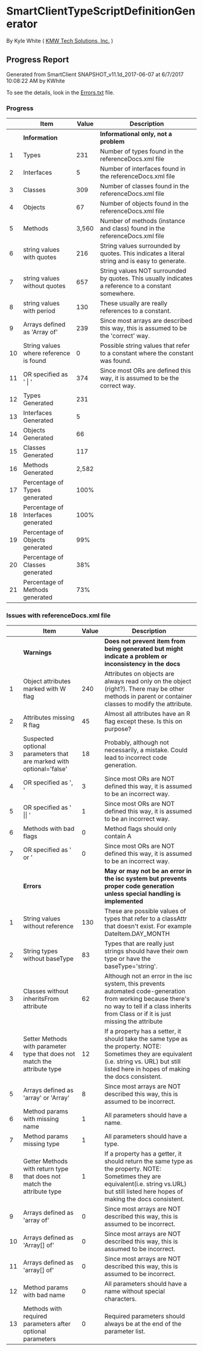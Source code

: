 # SmartClientTypeScriptDefinitionGenerator 

By Kyle White ( [KMW Tech Solutions, Inc.](http://kmwTech.com/) )

## Progress Report
 
Generated from SmartClient SNAPSHOT_v11.1d_2017-06-07 at 6/7/2017 10:08:22 AM by KWhite

To see the details, look in the [Errors.txt](./Errors.txt) file.

### Progress

|   |Item|Value|Description|
|---|--- |---  |---        |
||**Information**||**Informational only, not a problem**|
|1|Types|231|Number of types found in the referenceDocs.xml file|
|2|Interfaces|5|Number of interfaces found in the referenceDocs.xml file|
|3|Classes|309|Number of classes found in the referenceDocs.xml file|
|4|Objects|67|Number of objects found in the referenceDocs.xml file|
|5|Methods|3,560|Number of methods (instance and class) found in the referenceDocs.xml file|
|6|string values with quotes|216|String values surrounded by quotes. This indicates a literal string and is easy to generate.|
|7|string values without quotes|657|String values NOT surrounded by quotes. This usually indicates a reference to a constant somewhere.|
|8|string values with period|130|These usually are really references to a constant.|
|9|Arrays defined as 'Array of'|239|Since most arrays are described this way, this is assumed to be the 'correct' way.|
|10|String values where reference is found|0|Possible string values that refer to a constant where the constant was found.|
|11|OR specified as ' \| '|374|Since most ORs are defined this way, it is assumed to be the correct way.|
|12|Types Generated|231||
|13|Interfaces Generated|5||
|14|Objects Generated|66||
|15|Classes Generated|117||
|16|Methods Generated|2,582||
|17|Percentage of Types generated|100%||
|18|Percentage of Interfaces generated|100%||
|19|Percentage of Objects generated|99%||
|20|Percentage of Classes generated|38%||
|21|Percentage of Methods generated|73%||


### Issues with referenceDocs.xml file


|   |Item|Value|Description|
|---|--- |---  |---        |
||**Warnings**||**Does not prevent item from being generated but might indicate a problem or inconsistency in the docs**|
|1|Object attributes marked with W flag|240|Attributes on objects are always read only on the object (right?). There may be other methods in parent or container classes to modify the attribute.|
|2|Attributes missing R flag|45|Almost all attributes have an R flag except these. Is this on purpose?|
|3|Suspected optional parameters that are marked with optional='false'|18|Probably, although not necessarily, a mistake. Could lead to incorrect code generation.|
|4|OR specified as ', '|3|Since most ORs are NOT defined this way, it is assumed to be an incorrect way.|
|5|OR specified as ' \|\| '|1|Since most ORs are NOT defined this way, it is assumed to be an incorrect way.|
|6|Methods with bad flags|0|Method flags should only contain A|
|7|OR specified as ' or '|0|Since most ORs are NOT defined this way, it is assumed to be an incorrect way.|
||**Errors**||**May or may not be an error in the isc system but prevents proper code generation unless special handling is implemented**|
|1|String values without reference|130|These are possible values of types that refer to a classAttr that doesn't exist. For example DateItem.DAY_MONTH|
|2|String types without baseType|83|Types that are really just strings should have their own type or have the baseType='string'.|
|3|Classes without inheritsFrom attribute|62|Although not an error in the isc system, this prevents automated code-generation from working because there's no way to tell if a class inherits from Class or if it is just missing the attribute|
|4|Setter Methods with parameter type that does not match the attribute type|12|If a property has a setter, it should take the same type as the property. NOTE: Sometimes they are equivalent (i.e. string vs. URL) but still listed here in hopes of making the docs consistent.|
|5|Arrays defined as 'array' or 'Array'|8|Since most arrays are NOT described this way, this is assumed to be incorrect.|
|6|Method params with missing name|1|All parameters should have a name.|
|7|Method params missing type|1|All parameters should have a type.|
|8|Getter Methods with return type that does not match the attribute type|1|If a property has a getter, it should return the same type as the property. NOTE: Sometimes they are equivalent(i.e. string vs.URL) but still listed here hopes of making the docs consistent.|
|9|Arrays defined as 'array of'|0|Since most arrays are NOT described this way, this is assumed to be incorrect.|
|10|Arrays defined as 'Array[] of'|0|Since most arrays are NOT described this way, this is assumed to be incorrect.|
|11|Arrays defined as 'array[] of'|0|Since most arrays are NOT described this way, this is assumed to be incorrect.|
|12|Method params with bad name|0|All parameters should have a name without special characters.|
|13|Methods with required parameters after optional parameters|0|Required parameters should always be at the end of the parameter list.|
